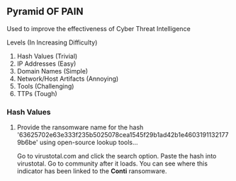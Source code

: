 ## Pyramid OF PAIN

Used to improve the effectiveness of Cyber Threat Intelligence

Levels (In Increasing Difficulty)

<ol>
  <li>Hash Values (Trivial)</li>
  <li>IP Addresses (Easy)</li>
  <li>Domain Names (Simple)</li>
  <li>Network/Host Artifacts (Annoying)</li>
  <li>Tools (Challenging)</li>
  <li>TTPs (Tough)</li>
</ol>


### Hash Values

<ol>
  <li>Provide the ransomware name for the hash '63625702e63e333f235b5025078cea1545f29b1ad42b1e46031911321779b6be' using open-source lookup tools...
</li>
  
  Go to virustotal.com and click the search option.  Paste the hash into virustotal. Go to community after it loads.  You can see where this indicator has been linked to the __Conti__ ransomware.
</ol>
